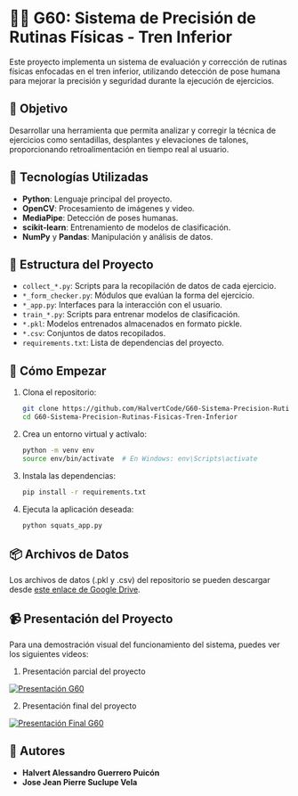 # 🏋️‍♂️ G60: Sistema de Precisión de Rutinas Físicas - Tren Inferior

Este proyecto implementa un sistema de evaluación y corrección de rutinas físicas enfocadas en el tren inferior, utilizando detección de pose humana para mejorar la precisión y seguridad durante la ejecución de ejercicios.

## 🎯 Objetivo

Desarrollar una herramienta que permita analizar y corregir la técnica de ejercicios como sentadillas, desplantes y elevaciones de talones, proporcionando retroalimentación en tiempo real al usuario.

## 🧰 Tecnologías Utilizadas

- **Python**: Lenguaje principal del proyecto.
- **OpenCV**: Procesamiento de imágenes y video.
- **MediaPipe**: Detección de poses humanas.
- **scikit-learn**: Entrenamiento de modelos de clasificación.
- **NumPy** y **Pandas**: Manipulación y análisis de datos.

## 📁 Estructura del Proyecto

- `collect_*.py`: Scripts para la recopilación de datos de cada ejercicio.
- `*_form_checker.py`: Módulos que evalúan la forma del ejercicio.
- `*_app.py`: Interfaces para la interacción con el usuario.
- `train_*.py`: Scripts para entrenar modelos de clasificación.
- `*.pkl`: Modelos entrenados almacenados en formato pickle.
- `*.csv`: Conjuntos de datos recopilados.
- `requirements.txt`: Lista de dependencias del proyecto.

## 🚀 Cómo Empezar

1. Clona el repositorio:

   ```bash
   git clone https://github.com/HalvertCode/G60-Sistema-Precision-Rutinas-Fisicas-Tren-Inferior.git
   cd G60-Sistema-Precision-Rutinas-Fisicas-Tren-Inferior
   ```

2. Crea un entorno virtual y actívalo:

   ```bash
   python -m venv env
   source env/bin/activate  # En Windows: env\Scripts\activate
   ```

3. Instala las dependencias:

   ```bash
   pip install -r requirements.txt
   ```

4. Ejecuta la aplicación deseada:

   ```bash
   python squats_app.py
   ```

## 📦 Archivos de Datos

Los archivos de datos (.pkl y .csv) del repositorio se pueden descargar desde [este enlace de Google Drive](https://drive.google.com/drive/folders/1azSR81gyLWGCcZueUkVx534DCR30gwWR?usp=sharing).

## 📹 Presentación del Proyecto

Para una demostración visual del funcionamiento del sistema, puedes ver los siguientes videos:

1. Presentación parcial del proyecto

[![Presentación G60](https://img.youtube.com/vi/N3otuIkYhJc/0.jpg)](https://www.youtube.com/watch?v=N3otuIkYhJc)

2. Presentación final del proyecto

[![Presentación Final G60](https://img.youtube.com/vi/88nD-iPLDWY/0.jpg)](https://www.youtube.com/watch?v=88nD-iPLDWY)

## 👥 Autores

- **Halvert Alessandro Guerrero Puicón**
- **Jose Jean Pierre Suclupe Vela**